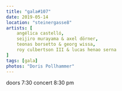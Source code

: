 ```yaml
---
title: "gala#107"
date: 2019-05-14
location: "steinergasse8"
artists: [
    angélica castelló,
    seijiro murayama & axel dörner,
    teonas borsetto & georg wissa,
    roy culbertson III & lucas henao serna
]
tags: [gala]
photos: "Doris Pollhammer"
---
```

doors 7:30 concert 8:30 pm
